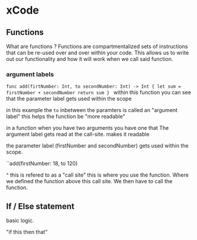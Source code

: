 # xCode

## Functions

What are functions ?
    Functions are compartmentalized sets of instructions that can be re-used over and over within your code. This allows us to write out our functionality and how it will work when we call said function.

### argument labels

``func add(firtNumber: Int, to secondNumber: Int) -> Int {
    let sum = firstNumber + secondNumber
    return sum
}
``
within this function you can see that the parameter label gets used within the scope

in this example the `to` inbetween the paramters is called an "argument label" this helps the function be "more readable"

in a function when you have two arguments you have one that
The argument label gets read at the call-site. makes it readable 

the parameter label (firstNumber and secondNumber) gets used within the scope.

``add(firstNumber: 18, to 120)

^ this is refered to as a "call site" this is where you use the function. Where we defined the function above this call site. We then have to call the function.

## If / Else statement

basic logic. 

"if this then that"